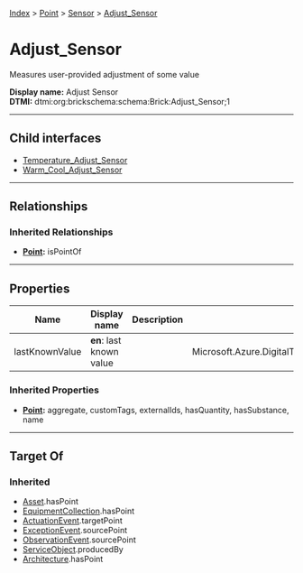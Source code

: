 [Index](../../../index.md) > [Point](../../Point.md) > [Sensor](../Sensor.md) > [Adjust_Sensor](#)
# Adjust_Sensor

Measures user-provided adjustment of some value


**Display name:** Adjust Sensor<br />
**DTMI:** dtmi:org:brickschema:schema:Brick:Adjust_Sensor;1

---

## Child interfaces
* [Temperature_Adjust_Sensor](Temperature_Adjust_Sensor.md)
* [Warm_Cool_Adjust_Sensor](Warm_Cool_Adjust_Sensor.md)

---

## Relationships

### Inherited Relationships
* **[Point](../../Point.md):** isPointOf

---

## Properties

|Name|Display name|Description|Schema|Writable|
|-|-|-|-|-|
|lastKnownValue|**en**: last known value||Microsoft.Azure.DigitalTwins.Parser.Models.DTObjectInfo|True|
### Inherited Properties
* **[Point](../../Point.md):** aggregate, customTags, externalIds, hasQuantity, hasSubstance, name

---

## Target Of
### Inherited
* [Asset](../../../Asset/Asset.md).hasPoint
* [EquipmentCollection](../../../Collection/EquipmentCollection.md).hasPoint
* [ActuationEvent](../../../Event/PointEvent/ActuationEvent.md).targetPoint
* [ExceptionEvent](../../../Event/PointEvent/ExceptionEvent.md).sourcePoint
* [ObservationEvent](../../../Event/PointEvent/ObservationEvent.md).sourcePoint
* [ServiceObject](../../../Information/ServiceObject/ServiceObject.md).producedBy
* [Architecture](../../../Space/Architecture/Architecture.md).hasPoint
